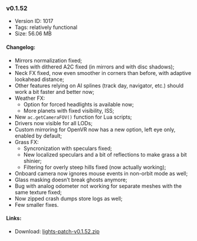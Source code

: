 ### v0.1.52

*   Version ID: 1017
*   Tags: relatively functional
*   Size: 56.06 MB

#### Changelog:

*   Mirrors normalization fixed;
*   Trees with dithered A2C fixed (in mirrors and with disc shadows);
*   Neck FX fixed, now even smoother in corners than before, with adaptive lookahead distance;
*   Other features relying on AI splines (track day, navigator, etc.) should work a bit faster and better now;
*   Weather FX:
    *   Option for forced headlights is available now;
    *   More planets with fixed visibility, ISS;
*   New `ac.getCameraFOV()` function for Lua scripts;
*   Drivers now visible for all LODs;
*   Custom mirroring for OpenVR now has a new option, left eye only, enabled by default;
*   Grass FX:
    *   Syncronization with speculars fixed;
    *   New localized speculars and a bit of reflections to make grass a bit shinier;
    *   Filtering for overly steep hills fixed (now actually working);
*   Onboard camera now ignores mouse events in non-orbit mode as well;
*   Glass masking doesn’t break ghosts anymore;
*   Bug with analog odometer not working for separate meshes with the same texture fixed;
*   Now zipped crash dumps store logs as well;
*   Few smaller fixes.

#### Links:

*   Download: [lights-patch-v0.1.52.zip](?get=0.1.52)
